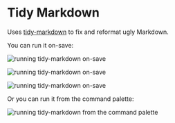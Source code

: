 # Tidy Markdown

Uses [tidy-markdown](http://github.com/slang800/tidy-markdown) to fix and reformat ugly Markdown.

You can run it on-save:

![running tidy-markdown on-save](https://raw.githubusercontent.com/slang800/psychic-ninja/master/tidy-markdown-tables.gif)

![running tidy-markdown on-save](https://raw.githubusercontent.com/slang800/psychic-ninja/master/tidy-markdown-line-breaks.gif)

![running tidy-markdown on-save](https://raw.githubusercontent.com/slang800/psychic-ninja/master/tidy-markdown-ordered-lists.gif)

Or you can run it from the command palette:

![running tidy-markdown from the command palette](https://raw.githubusercontent.com/slang800/psychic-ninja/master/tidy-markdown-command-palette.png)
